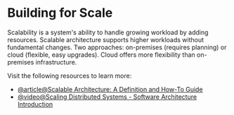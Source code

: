 # Building for Scale

Scalability is a system's ability to handle growing workload by adding resources. Scalable architecture supports higher workloads without fundamental changes. Two approaches: on-premises (requires planning) or cloud (flexible, easy upgrades). Cloud offers more flexibility than on-premises infrastructure.

Visit the following resources to learn more:

- [@article@Scalable Architecture: A Definition and How-To Guide](https://www.sentinelone.com/blog/scalable-architecture/)
- [@video@Scaling Distributed Systems - Software Architecture Introduction](https://www.youtube.com/watch?v=gxfERVP18-g)